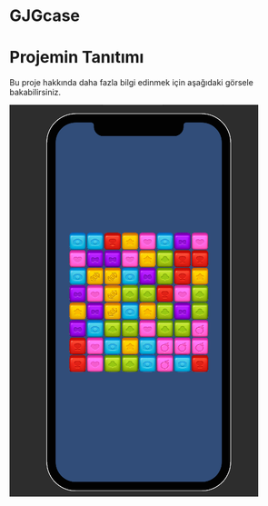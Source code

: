 # GJGcase
# Projemin Tanıtımı
Bu proje hakkında daha fazla bilgi edinmek için aşağıdaki görsele bakabilirsiniz.

![Proje Görseli](https://github.com/Emreceliik/GJGcase/raw/main/Assets/Assets/Images/Telefon.png)
